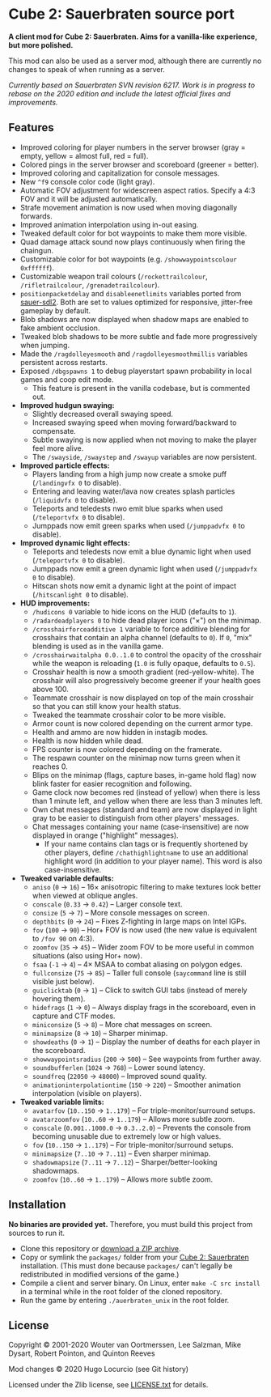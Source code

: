 # Cube 2: Sauerbraten source port

**A client mod for Cube 2: Sauerbraten. Aims for a vanilla-like experience, but more polished.**

This mod can also be used as a server mod, although there are currently no
changes to speak of when running as a server.

*Currently based on Sauerbraten SVN revision 6217. Work is in progress to rebase
on the 2020 edition and include the latest official fixes and improvements.*

## Features

- Improved coloring for player numbers in the server browser (gray = empty,
  yellow = almost full, red = full).
- Colored pings in the server browser and scoreboard (greener = better).
- Improved coloring and capitalization for console messages.
- New `^f9` console color code (light gray).
- Automatic FOV adjustment for widescreen aspect ratios. Specify a 4:3 FOV and
  it will be adjusted automatically.
- Strafe movement animation is now used when moving diagonally forwards.
- Improved animation interpolation using in-out easing.
- Tweaked default color for bot waypoints to make them more visible.
- Quad damage attack sound now plays continuously when firing the chaingun.
- Customizable color for bot waypoints (e.g. `/showwaypointscolour 0xffffff`).
- Customizable weapon trail colours (`/rockettrailcolour`, `/rifletrailcolour`, `/grenadetrailcolour`).
- `positionpacketdelay` and `disableenetlimits` variables ported from
  [sauer-sdl2](https://github.com/extra-a/sauer-sdl2).
  Both are set to values optimized for responsive, jitter-free gameplay by default.
- Blob shadows are now displayed when shadow maps are enabled to fake ambient occlusion.
- Tweaked blob shadows to be more subtle and fade more progressively when jumping.
- Made the `/ragdolleyesmooth` and `/ragdolleyesmoothmillis` variables persistent
  across restarts.
- Exposed `/dbgspawns 1` to debug playerstart spawn probability in local games
  and coop edit mode.
  - This feature is present in the vanilla codebase, but is commented out.
- **Improved hudgun swaying:**
  - Slightly decreased overall swaying speed.
  - Increased swaying speed when moving forward/backward to compensate.
  - Subtle swaying is now applied when not moving to make the player feel more alive.
  - The `/swayside`, `/swaystep` and `/swayup` variables are now persistent.
- **Improved particle effects:**
  - Players landing from a high jump now create a smoke puff (`/landingvfx 0` to disable).
  - Entering and leaving water/lava now creates splash particles (`/liquidvfx 0` to disable).
  - Teleports and teledests nwo emit blue sparks when used (`/teleportvfx 0` to disable).
  - Jumppads now emit green sparks when used (`/jumppadvfx 0` to disable).
- **Improved dynamic light effects:**
  - Teleports and teledests now emit a blue dynamic light when used (`/teleportvfx 0` to disable).
  - Jumppads now emit a green dynamic light when used (`/jumppadvfx 0` to disable).
  - Hitscan shots now emit a dynamic light at the point of impact (`/hitscanlight 0` to disable).
- **HUD improvements:**
  - `/hudicons 0` variable to hide icons on the HUD (defaults to `1`).
  - `/radardeadplayers 0` to hide dead player icons ("×") on the minimap.
  - `/crosshairforceadditive 1` variable to force additive blending for
    crosshairs that contain an alpha channel (defaults to `0`). If `0`, "mix"
    blending is used as in the vanilla game.
  - `/crosshairwaitalpha 0.0..1.0` to control the opacity of the crosshair
    while the weapon is reloading (`1.0` is fully opaque, defaults to `0.5`).
  - Crosshair health is now a smooth gradient (red-yellow-white). The crosshair
    will also progressively become greener if your health goes above 100.
  - Teammate crosshair is now displayed on top of the main crosshair so that you
    can still know your health status.
  - Tweaked the teammate crosshair color to be more visible.
  - Armor count is now colored depending on the current armor type.
  - Health and ammo are now hidden in instagib modes.
  - Health is now hidden while dead.
  - FPS counter is now colored depending on the framerate.
  - The respawn counter on the minimap now turns green when it reaches 0.
  - Blips on the minimap (flags, capture bases, in-game hold flag)
    now blink faster for easier recognition and following.
  - Game clock now becomes red (instead of yellow) when there is less than 1
    minute left, and yellow when there are less than 3 minutes left.
  - Own chat messages (standard and team) are now displayed in light gray to
    be easier to distinguish from other players' messages.
  - Chat messages containing your name (case-insensitive) are now displayed in
    orange ("highlight" messages).
    - If your name contains clan tags or is frequently shortened by other players,
      define `/chathighlightname` to use an additional highlight word
      (in addition to your player name). This word is also case-insensitive.
- **Tweaked variable defaults:**
  - `aniso` (`0` → `16`) – 16× anisotropic filtering to make textures look
    better when viewed at oblique angles.
  - `conscale` (`0.33` → `0.42`) – Larger console text.
  - `consize` (`5` → `7`) – More console messages on screen.
  - `depthbits` (`0` → `24`) – Fixes Z-fighting in large maps on Intel IGPs.
  - `fov` (`100` → `90`) – Hor+ FOV is now used (the new value is equivalent to `/fov 90` on 4:3).
  - `zoomfov` (`35` → `45`) – Wider zoom FOV to be more useful in common situations (also using Hor+ now).
  - `fsaa` (`-1` → `4`) – 4× MSAA to combat aliasing on polygon edges.
  - `fullconsize` (`75` → `85`) – Taller full console (`saycommand` line is still visible just below).
  - `guiclicktab` (`0` → `1`) – Click to switch GUI tabs (instead of merely hovering them).
  - `hidefrags` (`1` → `0`) – Always display frags in the scoreboard, even in capture and CTF modes.
  - `miniconsize` (`5` → `8`) – More chat messages on screen.
  - `minimapsize` (`8` → `10`) – Sharper minimap.
  - `showdeaths` (`0` → `1`) – Display the number of deaths for each player in the scoreboard.
  - `showwaypointsradius` (`200` → `500`) – See waypoints from further away.
  - `soundbufferlen` (`1024` → `768`) – Lower sound latency.
  - `soundfreq` (`22050` → `48000`) – Improved sound quality.
  - `animationinterpolationtime` (`150` → `220`) – Smoother animation interpolation (visible on players).
- **Tweaked variable limits:**
  - `avatarfov` (`10..150` → `1..179`) – For triple-monitor/surround setups.
  - `avatarzoomfov` (`10..60` → `1..179`) – Allows more subtle zoom.
  - `conscale` (`0.001..1000.0` → `0.3..2.0`) – Prevents the console from
    becoming unusable due to extremely low or high values.
  - `fov` (`10..150` → `1..179`) – For triple-monitor/surround setups.
  - `minimapsize` (`7..10` → `7..11`) – Even sharper minimap.
  - `shadowmapsize` (`7..11` → `7..12`) – Sharper/better-looking shadowmaps.
  - `zoomfov` (`10..60` → `1..179`) – Allows more subtle zoom.

## Installation

**No binaries are provided yet.** Therefore, you must build this project from
sources to run it.

- Clone this repository or
  [download a ZIP archive](https://github.com/Calinou/sauerbraten-source-port/archive/master.zip).
- Copy or symlink the `packages/` folder from your
  [Cube 2: Sauerbraten](http://sauerbraten.org) installation.
  (This must done because `packages/` can't legally be redistributed
  in modified versions of the game.)
- Compile a client and server binary. On Linux, enter `make -C src install` in a terminal while in
  the root folder of the cloned repository.
- Run the game by entering `./auerbraten_unix` in the root folder.

## License

Copyright © 2001-2020 Wouter van Oortmerssen, Lee Salzman, Mike Dysart, Robert Pointon, and Quinton Reeves

Mod changes © 2020 Hugo Locurcio (see Git history)

Licensed under the Zlib license, see [LICENSE.txt](LICENSE.txt) for details.
